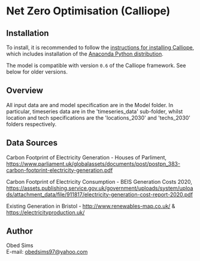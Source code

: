# Net Zero Optimisation (Calliope)

## Installation

To install, it is recommended to follow the [instructions for installing Calliope](https://calliope.readthedocs.io/en/stable/user/installation.html), which includes installation of the [Anaconda Python distribution](https://www.continuum.io/downloads).

The model is compatible with version ``0.6`` of the Calliope framework. See below for older versions.

## Overview

All input data are and model specification are in the Model folder. In particular, timeseries data are in the 'timeseries_data' sub-folder, whilst location and tech specifications are the 'locations_2030' and 'techs_2030' folders respectively.

## Data Sources

Carbon Footprint of Electricity Generation - Houses of Parliment, https://www.parliament.uk/globalassets/documents/post/postpn_383-carbon-footprint-electricity-generation.pdf

Carbon Footprint of Electricity Consumption - BEIS Generation Costs 2020, https://assets.publishing.service.gov.uk/government/uploads/system/uploads/attachment_data/file/911817/electricity-generation-cost-report-2020.pdf

Existing Generation in Bristol - http://www.renewables-map.co.uk/ & https://electricityproduction.uk/


## Author

Obed Sims </br>
E-mail: obedsims97@yahoo.com </br>
